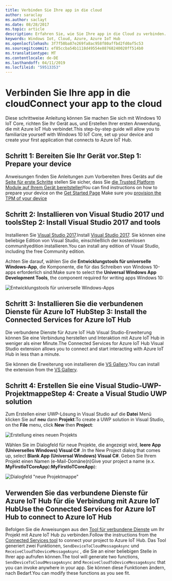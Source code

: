 ```yaml
---
title: Verbinden Sie Ihre app in die cloud
author: saraclay
ms.author: saclayt
ms.date: 08/28/2017
ms.topic: article
description: Erfahren Sie, wie Sie Ihre app in die Cloud zu verbinden.
keywords: Windows Iot, Cloud, Azure, Azure IoT Hub
ms.openlocfilehash: 3f7f50ba87e269fa8ac958f80affbd2fd0af5c53
ms.sourcegitcommit: ef85ccba54b1118d49554e88768240020ff514b0
ms.translationtype: MT
ms.contentlocale: de-DE
ms.lasthandoff: 04/11/2019
ms.locfileid: "59513353"
---
```

# <a name="connect-your-app-to-the-cloud"></a><span data-ttu-id="aab0e-104">Verbinden Sie Ihre app in die cloud</span><span class="sxs-lookup"><span data-stu-id="aab0e-104">Connect your app to the cloud</span></span>

<span data-ttu-id="aab0e-105">Diese schrittweise Anleitung können Sie machen Sie sich mit Windows 10 IoT Core, richten Sie Ihr Gerät aus, und Erstellen Ihrer ersten Anwendung, die mit Azure IoT Hub verbindet.</span><span class="sxs-lookup"><span data-stu-id="aab0e-105">This step-by-step guide will allow you to familiarize yourself with Windows 10 IoT Core, set up your device and create your first application that connects to Azure IoT Hub.</span></span>

## <a name="step-1-prepare-your-device"></a><span data-ttu-id="aab0e-106">Schritt 1: Bereiten Sie Ihr Gerät vor.</span><span class="sxs-lookup"><span data-stu-id="aab0e-106">Step 1: Prepare your device</span></span>

<span data-ttu-id="aab0e-107">Anweisungen finden Sie Anleitungen zum Vorbereiten Ihres Geräts auf die [Seite für erste Schritte](https://developer.microsoft.com/en-us/windows/iot/getstarted) stellen Sie sicher, dass Sie [die Trusted Platform Module auf Ihrem Gerät bereitstellen](../connect-to-cloud/ConnectDeviceToCloud.md)</span><span class="sxs-lookup"><span data-stu-id="aab0e-107">You can find instructions on how to prepare your device on the [Get Started Page](https://developer.microsoft.com/en-us/windows/iot/getstarted) Make sure you [provision the TPM of your device](../connect-to-cloud/ConnectDeviceToCloud.md)</span></span>

## <a name="step-2-install-visual-studio-2017-and-tools"></a><span data-ttu-id="aab0e-108">Schritt 2: Installieren von Visual Studio 2017 und tools</span><span class="sxs-lookup"><span data-stu-id="aab0e-108">Step 2: Install Visual Studio 2017 and tools</span></span>

<span data-ttu-id="aab0e-109">Installieren Sie [Visual Studio 2017](https://go.microsoft.com/fwlink/?linkid=845271).</span><span class="sxs-lookup"><span data-stu-id="aab0e-109">Install [Visual Studio 2017](https://go.microsoft.com/fwlink/?linkid=845271).</span></span> <span data-ttu-id="aab0e-110">Sie können eine beliebige Edition von Visual Studio, einschließlich der kostenlosen communityedition installieren.</span><span class="sxs-lookup"><span data-stu-id="aab0e-110">You can install any edition of Visual Studio, including the free Community edition.</span></span>

<span data-ttu-id="aab0e-111">Achten Sie darauf, wählen Sie die **Entwicklungstools für universelle Windows-App**, die Komponente, die für das Schreiben von Windows 10-apps erforderlich sind:</span><span class="sxs-lookup"><span data-stu-id="aab0e-111">Make sure to select the **Universal Windows App Development Tools**, the component required for writing apps Windows 10:</span></span>

![Entwicklungstools für universelle Windows-Apps](../media/ConnectAppToCloud/install_tools_for_windows10.png)

## <a name="step-3-install-the-connected-services-for-azure-iot-hub"></a><span data-ttu-id="aab0e-113">Schritt 3: Installieren Sie die verbundenen Dienste für Azure IoT Hub</span><span class="sxs-lookup"><span data-stu-id="aab0e-113">Step 3: Install the Connected Services for Azure IoT Hub</span></span>

<span data-ttu-id="aab0e-114">Die verbundene Dienste für Azure IoT Hub Visual Studio-Erweiterung können Sie eine Verbindung herstellen und Interaktion mit Azure IoT Hub in weniger als einer Minute.</span><span class="sxs-lookup"><span data-stu-id="aab0e-114">The Connected Services for Azure IoT Hub Visual Studio extension allows you to connect and start interacting with Azure IoT Hub in less than a minute.</span></span>

<span data-ttu-id="aab0e-115">Sie können die Erweiterung von installieren die [VS Gallery](https://aka.ms/azure-iot-hub-vs-2017-cs-vs-gallery).</span><span class="sxs-lookup"><span data-stu-id="aab0e-115">You can install the extension from the [VS Gallery](https://aka.ms/azure-iot-hub-vs-2017-cs-vs-gallery).</span></span>

## <a name="step-4-create-a-visual-studio-uwp-solution"></a><span data-ttu-id="aab0e-116">Schritt 4: Erstellen Sie eine Visual Studio-UWP-Projektmappe</span><span class="sxs-lookup"><span data-stu-id="aab0e-116">Step 4: Create a Visual Studio UWP solution</span></span>

<span data-ttu-id="aab0e-117">Zum Erstellen einer UWP-Lösung in Visual Studio auf die **Datei** Menü klicken Sie auf **neu** dann **Projekt**:</span><span class="sxs-lookup"><span data-stu-id="aab0e-117">To create a UWP solution in Visual Studio, on the **File** menu, click **New** then **Project**:</span></span>

![Erstellung eines neuen Projekts](../media/ConnectAppToCloud/new_project_menu.png)

<span data-ttu-id="aab0e-119">Wählen Sie im Dialogfeld für neue Projekte, die angezeigt wird, **leere App (Universelles Windows) Visual C#** .</span><span class="sxs-lookup"><span data-stu-id="aab0e-119">In the New Project dialog that comes up, select **Blank App (Universal Windows) Visual C#**.</span></span> <span data-ttu-id="aab0e-120">Geben Sie Ihrem Projekt einen Namen (e-Mail-Domäne(n)</span><span class="sxs-lookup"><span data-stu-id="aab0e-120">Give your project a name (e.x.</span></span> <span data-ttu-id="aab0e-121">**MyFirstIoTCoreApp**):</span><span class="sxs-lookup"><span data-stu-id="aab0e-121">**MyFirstIoTCoreApp**):</span></span>

![Dialogfeld "neue Projektmappe"](../media/ConnectAppToCloud/new_solution.png)

## <a name="use-the-connected-services-for-azure-iot-hub-to-connect-to-azure-iot-hub"></a><span data-ttu-id="aab0e-123">Verwenden Sie das verbundene Dienste für Azure IoT Hub für die Verbindung mit Azure IoT Hub</span><span class="sxs-lookup"><span data-stu-id="aab0e-123">Use the Connected Services for Azure IoT Hub to connect to Azure IoT Hub</span></span>

<span data-ttu-id="aab0e-124">Befolgen Sie die Anweisungen aus den [Tool für verbundene Dienste](https://aka.ms/azure-iot-hub-vs-2017-cs-vs-gallery) um Ihr Projekt mit Azure IoT Hub zu verbinden.</span><span class="sxs-lookup"><span data-stu-id="aab0e-124">Follow the instructions from the [Connected Services tool](https://aka.ms/azure-iot-hub-vs-2017-cs-vs-gallery) to connect your project to Azure IoT Hub.</span></span> <span data-ttu-id="aab0e-125">Das Tool generiert zwei Funktionen, `SendDeviceToCloudMessageAsync` und `ReceiveCloudToDeviceMessageAsync` , die Sie an einer beliebigen Stelle in Ihrer app aufrufen können.</span><span class="sxs-lookup"><span data-stu-id="aab0e-125">The tool will generate two functions, `SendDeviceToCloudMessageAsync` and `ReceiveCloudToDeviceMessageAsync` that you can invoke anywhere in your app.</span></span> <span data-ttu-id="aab0e-126">Sie können diese Funktionen ändern, nach Bedarf.</span><span class="sxs-lookup"><span data-stu-id="aab0e-126">You can modify these functions as you see fit.</span></span>  

